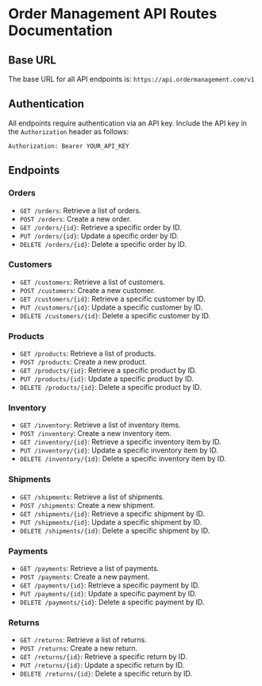 # Order Management API Routes Documentation

## Base URL

The base URL for all API endpoints is: `https://api.ordermanagement.com/v1`

## Authentication

All endpoints require authentication via an API key. Include the API key in the `Authorization` header as follows:

```
Authorization: Bearer YOUR_API_KEY
```

## Endpoints

### Orders

- `GET /orders`: Retrieve a list of orders.
- `POST /orders`: Create a new order.
- `GET /orders/{id}`: Retrieve a specific order by ID.
- `PUT /orders/{id}`: Update a specific order by ID.
- `DELETE /orders/{id}`: Delete a specific order by ID.

### Customers

- `GET /customers`: Retrieve a list of customers.
- `POST /customers`: Create a new customer.
- `GET /customers/{id}`: Retrieve a specific customer by ID.
- `PUT /customers/{id}`: Update a specific customer by ID.
- `DELETE /customers/{id}`: Delete a specific customer by ID.

### Products

- `GET /products`: Retrieve a list of products.
- `POST /products`: Create a new product.
- `GET /products/{id}`: Retrieve a specific product by ID.
- `PUT /products/{id}`: Update a specific product by ID.
- `DELETE /products/{id}`: Delete a specific product by ID.

### Inventory

- `GET /inventory`: Retrieve a list of inventory items.
- `POST /inventory`: Create a new inventory item.
- `GET /inventory/{id}`: Retrieve a specific inventory item by ID.
- `PUT /inventory/{id}`: Update a specific inventory item by ID.
- `DELETE /inventory/{id}`: Delete a specific inventory item by ID.

### Shipments

- `GET /shipments`: Retrieve a list of shipments.
- `POST /shipments`: Create a new shipment.
- `GET /shipments/{id}`: Retrieve a specific shipment by ID.
- `PUT /shipments/{id}`: Update a specific shipment by ID.
- `DELETE /shipments/{id}`: Delete a specific shipment by ID.

### Payments

- `GET /payments`: Retrieve a list of payments.
- `POST /payments`: Create a new payment.
- `GET /payments/{id}`: Retrieve a specific payment by ID.
- `PUT /payments/{id}`: Update a specific payment by ID.
- `DELETE /payments/{id}`: Delete a specific payment by ID.

### Returns

- `GET /returns`: Retrieve a list of returns.
- `POST /returns`: Create a new return.
- `GET /returns/{id}`: Retrieve a specific return by ID.
- `PUT /returns/{id}`: Update a specific return by ID.
- `DELETE /returns/{id}`: Delete a specific return by ID.
